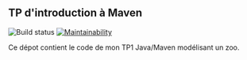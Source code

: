 ## TP d'introduction à Maven

![Build status](https://travis-ci.org/Aveheuzed/TP1-Maven-4A.svg?branch=master)
[![Maintainability](https://api.codeclimate.com/v1/badges/15f1c3e8d869a796a787/maintainability)](https://codeclimate.com/github/Aveheuzed/TP1-Maven-4A/maintainability)

Ce dépot contient le code de mon TP1 Java/Maven modélisant un zoo.
